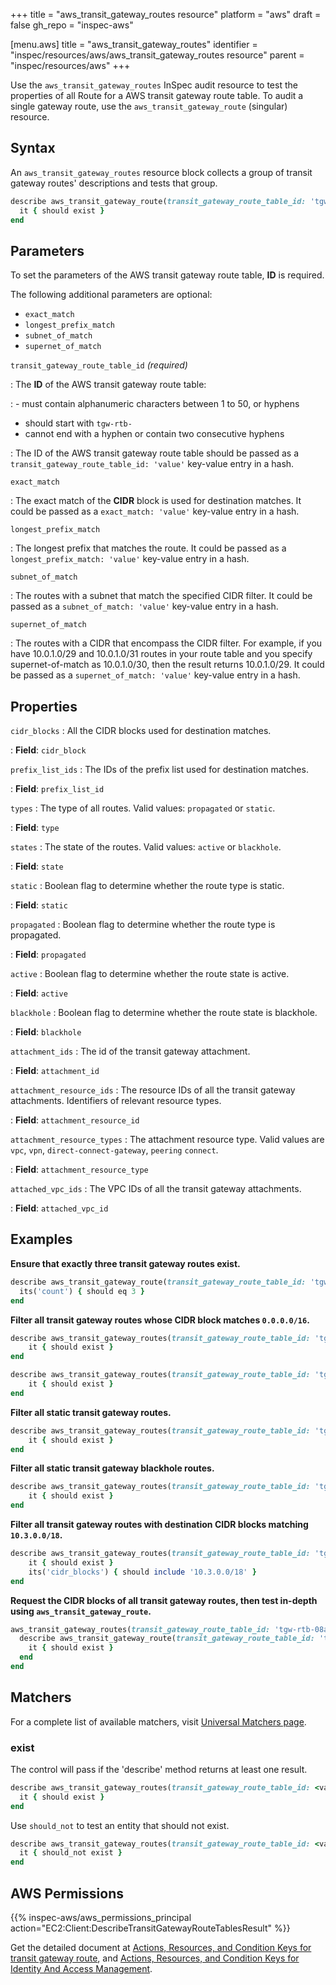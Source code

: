 +++
title = "aws_transit_gateway_routes resource"
platform = "aws"
draft = false
gh_repo = "inspec-aws"

[menu.aws]
title = "aws_transit_gateway_routes"
identifier = "inspec/resources/aws/aws_transit_gateway_routes resource"
parent = "inspec/resources/aws"
+++

Use the `aws_transit_gateway_routes` InSpec audit resource to test the properties of all Route for a AWS transit gateway route table.
To audit a single gateway route, use the `aws_transit_gateway_route` (singular) resource.

## Syntax

An `aws_transit_gateway_routes` resource block collects a group of transit gateway routes' descriptions and tests that group.

```ruby
describe aws_transit_gateway_route(transit_gateway_route_table_id: 'tgw-rtb-08acd74550c99e589')
  it { should exist }
end
```

## Parameters

To set the parameters of the AWS transit gateway route table, **ID** is required.

The following additional parameters are optional:

- `exact_match`
- `longest_prefix_match`
- `subnet_of_match`
- `supernet_of_match`

`transit_gateway_route_table_id` _(required)_

: The **ID** of the AWS transit gateway route table:

: - must contain alphanumeric characters between 1 to 50, or hyphens

- should start with `tgw-rtb-`
- cannot end with a hyphen or contain two consecutive hyphens

: The ID of the AWS transit gateway route table should be passed as a `transit_gateway_route_table_id: 'value'` key-value entry in a hash.

`exact_match`

: The exact match of the **CIDR** block is used for destination matches. It could be passed as a `exact_match: 'value'` key-value entry in a hash.

`longest_prefix_match`

: The longest prefix that matches the route. It could be passed as a `longest_prefix_match: 'value'` key-value entry in a hash.

`subnet_of_match`

: The routes with a subnet that match the specified CIDR filter. It could be passed as a `subnet_of_match: 'value'` key-value entry in a hash.

`supernet_of_match`

: The routes with a CIDR that encompass the CIDR filter. For example, if you have 10.0.1.0/29 and 10.0.1.0/31 routes in your route table and you specify supernet-of-match as 10.0.1.0/30, then the result returns 10.0.1.0/29.
  It could be passed as a `supernet_of_match: 'value'` key-value entry in a hash.

## Properties

`cidr_blocks`
: All the CIDR blocks used for destination matches.

: **Field**: `cidr_block`

`prefix_list_ids`
: The IDs of the prefix list used for destination matches.

: **Field**: `prefix_list_id`

`types`
: The type of all routes. Valid values: `propagated` or `static`.

: **Field**: `type`

`states`
: The state of the routes. Valid values: `active` or `blackhole`.

: **Field**: `state`

`static`
: Boolean flag to determine whether the route type is static.

: **Field**: `static`

`propagated`
: Boolean flag to determine whether the route type is propagated.

: **Field**: `propagated`

`active`
: Boolean flag to determine whether the route state is active.

: **Field**: `active`

`blackhole`
: Boolean flag to determine whether the route state is blackhole.

: **Field**: `blackhole`

`attachment_ids`
: The id of the transit gateway attachment.

: **Field**: `attachment_id`

`attachment_resource_ids`
: The resource IDs of all the transit gateway attachments. Identifiers of relevant resource types.

: **Field**: `attachment_resource_id`

`attachment_resource_types`
: The attachment resource type. Valid values are `vpc`, `vpn`, `direct-connect-gateway`, `peering` `connect`.

: **Field**: `attachment_resource_type`

`attached_vpc_ids`
: The VPC IDs of all the transit gateway attachments.

: **Field**: `attached_vpc_id`

## Examples

**Ensure that exactly three transit gateway routes exist.**

```ruby
describe aws_transit_gateway_route(transit_gateway_route_table_id: 'tgw-rtb-08acd74550c99e589') do
  its('count') { should eq 3 }
end
```

**Filter all transit gateway routes whose CIDR block matches `0.0.0.0/16`.**

```ruby
describe aws_transit_gateway_routes(transit_gateway_route_table_id: 'tgw-rtb-08acd74550c99e589', exact_match: '0.0.0.0/16') do
    it { should exist }
end
```

```ruby
describe aws_transit_gateway_routes(transit_gateway_route_table_id: 'tgw-rtb-08acd74550c99e589').where(cidr_block: '0.0.0.0/16') do
    it { should exist }
end
```

**Filter all static transit gateway routes.**

```ruby
describe aws_transit_gateway_routes(transit_gateway_route_table_id: 'tgw-rtb-08acd74550c99e589').where(static: true) do
    it { should exist }
end
```

**Filter all static transit gateway blackhole routes.**

```ruby
describe aws_transit_gateway_routes(transit_gateway_route_table_id: 'tgw-rtb-08acd74550c99e589').where(static: true, blackhole: true) do
    it { should exist }
end
```

**Filter all transit gateway routes with destination CIDR blocks matching `10.3.0.0/18`.**

```ruby
describe aws_transit_gateway_routes(transit_gateway_route_table_id: 'tgw-rtb-08acd74550c99e589', supernet_of_match: 10.3.0.0/19) do
    it { should exist }
    its('cidr_blocks') { should include '10.3.0.0/18' }
end
```

**Request the CIDR blocks of all transit gateway routes, then test in-depth using `aws_transit_gateway_route`.**

```ruby
aws_transit_gateway_routes(transit_gateway_route_table_id: 'tgw-rtb-08acd74550c99e589').cidr_blocks.each do |cidr_block|
  describe aws_transit_gateway_route(transit_gateway_route_table_id: 'tgw-rtb-08acd74550c99e589', cidr_block: cidr_block) do
    it { should exist }
  end
end
```

## Matchers

For a complete list of available matchers, visit [Universal Matchers page](https://www.inspec.io/docs/reference/matchers/).

### exist

The control will pass if the 'describe' method returns at least one result.

```ruby
describe aws_transit_gateway_routes(transit_gateway_route_table_id: <value>).where( <property>: <value>) do
  it { should exist }
end
```

Use `should_not` to test an entity that should not exist.

```ruby
describe aws_transit_gateway_routes(transit_gateway_route_table_id: <value>).where( <property>: <value>) do
  it { should_not exist }
end
```

## AWS Permissions

{{% inspec-aws/aws_permissions_principal action="EC2:Client:DescribeTransitGatewayRouteTablesResult" %}}

Get the detailed document at [Actions, Resources, and Condition Keys for transit gateway route](https://docs.aws.amazon.com/vpc/latest/userguide/vpc-policy-examples.html), and [Actions, Resources, and Condition Keys for Identity And Access Management](https://docs.aws.amazon.com/IAM/latest/UserGuide/list_identityandaccessmanagement.html).
